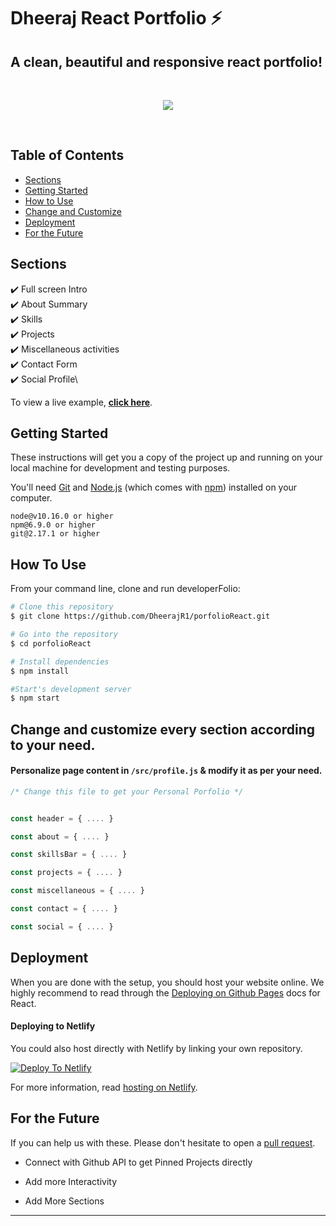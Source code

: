 # Dheeraj React Portfolio ⚡️ 
## A clean, beautiful and responsive react portfolio!
</br>

<p align="center">
  <kbd>
<img src="https://media.giphy.com/media/d0aPhNLZ3BhUDUUps0/giphy.gif"></img>
  </kbd>
</p>

</br>

## Table of Contents
- [Sections](#sections)
- [Getting Started](#getting-started)
- [How to Use](#how-to-use)
- [Change and Customize](#change-and-customize-every-section-according-to-your-need)
- [Deployment](#deployment)
- [For the Future](#for-the-future)
## Sections
✔️ Full screen Intro\
✔️ About Summary\
✔️ Skills\
✔️ Projects\
✔️ Miscellaneous activities\
✔️ Contact Form\
✔️ Social Profile\

To view a live example, **[click here](https://rdheeraj.netlify.app/)**.


## Getting Started

These instructions will get you a copy of the project up and running on your local machine for development and testing purposes.

You'll need [Git](https://git-scm.com) and [Node.js](https://nodejs.org/en/download/) (which comes with [npm](http://npmjs.com)) installed on your computer.

```
node@v10.16.0 or higher
npm@6.9.0 or higher
git@2.17.1 or higher
```


## How To Use 

From your command line, clone and run developerFolio:

```bash
# Clone this repository
$ git clone https://github.com/DheerajR1/porfolioReact.git

# Go into the repository
$ cd porfolioReact

# Install dependencies
$ npm install

#Start's development server
$ npm start
```

## Change and customize every section according to your need.

#### Personalize page content in `/src/profile.js` & modify it as per your need.

```javascript
/* Change this file to get your Personal Porfolio */


const header = { .... }

const about = { .... }

const skillsBar = { .... }

const projects = { .... }

const miscellaneous = { .... }

const contact = { .... }

const social = { .... }

```


## Deployment
When you are done with the setup, you should host your website online.
We highly recommend to read through the [Deploying on Github Pages](https://create-react-app.dev/docs/deployment/#github-pages) docs for React.


#### Deploying to Netlify

You could also host directly with Netlify by linking your own repository.

[![Deploy To Netlify](https://www.netlify.com/img/deploy/button.svg)](https://app.netlify.com/start/deploy?repository=https://github.com/DheerajR1/porfolioReact)

For more information, read [hosting on Netlify](https://create-react-app.dev/docs/deployment/#netlify).


## For the Future
If you can help us with these. Please don't hesitate to open a [pull request](https://github.com/DheerajR1/porfolioReact/pulls).

- Connect with Github API to get Pinned Projects directly

- Add more Interactivity

- Add More Sections

<!-- markdownlint-enable -->
<!-- prettier-ignore-end -->
<!-- ALL-CONTRIBUTORS-LIST:END -->

---
